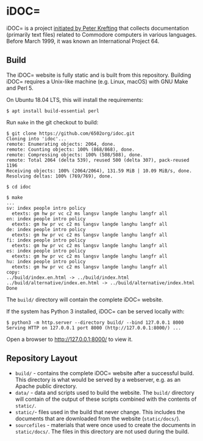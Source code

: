 # iDOC=

iDOC= is a project [initiated by Peter Krefting](https://www.softwolves.pp.se/cbm/artiklar/oblivion.en.html) that collects documentation (primarily text files) related to Commodore computers in various languages.  Before March 1999, it was known an International Project 64.

## Build

The iDOC= website is fully static and is built from this repository.  Building iDOC= requires a Unix-like machine (e.g. Linux, macOS) with GNU Make and Perl 5.

On Ubuntu 18.04 LTS, this will install the requirements:

```text
$ apt install build-essential perl
```

Run `make` in the git checkout to build:

```text
$ git clone https://github.com/6502org/idoc.git
Cloning into 'idoc'...
remote: Enumerating objects: 2064, done.
remote: Counting objects: 100% (868/868), done.
remote: Compressing objects: 100% (508/508), done.
remote: Total 2064 (delta 539), reused 500 (delta 307), pack-reused 1196
Receiving objects: 100% (2064/2064), 131.59 MiB | 10.09 MiB/s, done.
Resolving deltas: 100% (769/769), done.

$ cd idoc 

$ make 
...
sv: index people intro policy 
  etexts: gm hw pr vc c2 ms langsv langde langhu langfr all
en: index people intro policy 
  etexts: gm hw pr vc c2 ms langsv langde langhu langfr all
de: index people intro policy 
  etexts: gm hw pr vc c2 ms langsv langde langhu langfr all
fi: index people intro policy 
  etexts: gm hw pr vc c2 ms langsv langde langhu langfr all
es: index people intro policy 
  etexts: gm hw pr vc c2 ms langsv langde langhu langfr all
hu: index people intro policy 
  etexts: gm hw pr vc c2 ms langsv langde langhu langfr all
copy: 
../build/index.en.html -> ../build/index.html
../build/alternative/index.en.html -> ../build/alternative/index.html
Done
```

The `build/` directory will contain the complete iDOC= website.

If the system has Python 3 installed, iDOC= can be served locally with:


```text
$ python3 -m http.server --directory build/ --bind 127.0.0.1 8000
Serving HTTP on 127.0.0.1 port 8000 (http://127.0.0.1:8000/) ...
```

Open a browser to http://127.0.0.1:8000/ to view it.

## Repository Layout 

 - `build/` - contains the complete iDOC= website after a successful build.  This directory is what would be served by a webserver, e.g. as an Apache public directory.  
 - `data/` - data and scripts used to build the website.  The `build/` directory will contain of the output of these scripts combined with the contents of `static/`.
 - `static/`- files used in the build that never change.  This includes the documents that are downloaded from the website (`static/docs/`). 
 - `sourcefiles` - materials that were once used to create the documents in `static/docs/`.  The files in this directory are not used during the build.

